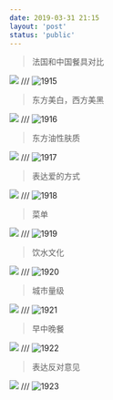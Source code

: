 ```yaml
---
date: 2019-03-31 21:15
layout: 'post'
status: 'public'
---
```


<audio src="hhttps://inz.oss-cn-beijing.aliyuncs.com/Audios/128kbit/David%20Hoffman%20-%20Piano%20Sonata%20No.16%20in%20C%20%2C%20K.545.mp3" autoplay loop></audio>

> 法国和中国餐具对比

![](https://vkceyugu.cdn.bspapp.com/VKCEYUGU-imgbed/41a13325-b937-41d8-b8d2-4bcb08f58448.jpg)
/// ![1915](https://link.gimhoy.com/sharepoint/aHR0cHM6Ly92ZXJuYWxsb3ZlLW15LnNoYXJlcG9pbnQuY29tLzppOi9nL3BlcnNvbmFsL3ZlcmFub19iZXN1bm55X3RvcC9FY2J3bGthdngtZExtV3RMN0FoSXpza0JLRGNnMTRVY2FQMDEyOWExdHhMSU53P2U9SjRxMnZq.jpg)

> 东方美白，西方美黑

![](https://vkceyugu.cdn.bspapp.com/VKCEYUGU-imgbed/6b544faa-b482-4ba3-be9b-13cf06139bb9.jpg)
/// ![1916](https://link.gimhoy.com/sharepoint/aHR0cHM6Ly92ZXJuYWxsb3ZlLW15LnNoYXJlcG9pbnQuY29tLzppOi9nL3BlcnNvbmFsL3ZlcmFub19iZXN1bm55X3RvcC9FYlpqY29JSmE0OUxta282c2MwdTRhVUJvX0kxcF9yOVVEYzVrS1NkNjdIU3ZRP2U9eVVNQmRk.jpg)

> 东方油性肤质

![](https://vkceyugu.cdn.bspapp.com/VKCEYUGU-imgbed/82e27198-5933-4f2b-b8f6-8cd06c80b454.jpg)
/// ![1917](https://link.gimhoy.com/sharepoint/aHR0cHM6Ly92ZXJuYWxsb3ZlLW15LnNoYXJlcG9pbnQuY29tLzppOi9nL3BlcnNvbmFsL3ZlcmFub19iZXN1bm55X3RvcC9FUU5ZTVFMVHA1SkNxUHBNMkRhT1duY0I1MnNHNTRVa1pzdXo3MzNsVXd6a3V3P2U9OUpBUFVK.jpg)

> 表达爱的方式

![](https://vkceyugu.cdn.bspapp.com/VKCEYUGU-imgbed/72b9a37a-aac7-4c6a-93ff-2e1ba810d7fa.jpg)
/// ![1918](https://link.gimhoy.com/sharepoint/aHR0cHM6Ly92ZXJuYWxsb3ZlLW15LnNoYXJlcG9pbnQuY29tLzppOi9nL3BlcnNvbmFsL3ZlcmFub19iZXN1bm55X3RvcC9FWjJGODNFNHRRbER2c1kxZjl6ZXBPa0JIZ21FMHRCS25tamg2ZUxIVjduOUVBP2U9MW8wRndl.jpg)

> 菜单

![](https://vkceyugu.cdn.bspapp.com/VKCEYUGU-imgbed/95ab90cc-cddf-4269-97be-3b643f3e3f09.jpg)
/// ![1919](https://link.gimhoy.com/sharepoint/aHR0cHM6Ly92ZXJuYWxsb3ZlLW15LnNoYXJlcG9pbnQuY29tLzppOi9nL3BlcnNvbmFsL3ZlcmFub19iZXN1bm55X3RvcC9FZWJEWmpSQlpoeExrSWJqMm9sVHpBUUJfT2ZiZ1F3QU90VzJNTVNoOVJIT0ZnP2U9NzRRVjhC.jpg)

> 饮水文化

![](https://vkceyugu.cdn.bspapp.com/VKCEYUGU-imgbed/42a7b9c3-ba3f-4eaa-b660-a3fec9eab515.jpg)
/// ![1920](https://link.gimhoy.com/sharepoint/aHR0cHM6Ly92ZXJuYWxsb3ZlLW15LnNoYXJlcG9pbnQuY29tLzppOi9nL3BlcnNvbmFsL3ZlcmFub19iZXN1bm55X3RvcC9FYkduRGFJcW5tOUxzaTN3MGJIeVB5b0JNQVVVNXJJLVpBakZVd1FwcHhMaG9nP2U9QmZrdkh3.jpg)

> 城市量级

![](https://vkceyugu.cdn.bspapp.com/VKCEYUGU-imgbed/e1107779-025e-44af-9b35-f4945bc305b3.jpg)
/// ![1921](https://link.gimhoy.com/sharepoint/aHR0cHM6Ly92ZXJuYWxsb3ZlLW15LnNoYXJlcG9pbnQuY29tLzppOi9nL3BlcnNvbmFsL3ZlcmFub19iZXN1bm55X3RvcC9FWVNkb1N4bkN3RkVsYjlSRk41NFV0d0JKOWd2RVN6akpSbEFsdk9rSTZ1dzRBP2U9T2pmTXIy.jpg)

> 早中晚餐

![](https://vkceyugu.cdn.bspapp.com/VKCEYUGU-imgbed/99a5328e-9757-4e83-922c-a0decfd73f2a.jpg)
/// ![1922](https://link.gimhoy.com/sharepoint/aHR0cHM6Ly92ZXJuYWxsb3ZlLW15LnNoYXJlcG9pbnQuY29tLzppOi9nL3BlcnNvbmFsL3ZlcmFub19iZXN1bm55X3RvcC9FWldaVktqOFg4NUZvcllCYXhZc25sb0JmbklPV1BKbm5pdG0zaDcyd0N0MzRnP2U9SXlEVWg3.jpg)

> 表达反对意见

![](https://vkceyugu.cdn.bspapp.com/VKCEYUGU-imgbed/71817d43-500d-40a8-a216-6f683e84a30e.jpg)
/// ![1923](https://link.gimhoy.com/sharepoint/aHR0cHM6Ly92ZXJuYWxsb3ZlLW15LnNoYXJlcG9pbnQuY29tLzppOi9nL3BlcnNvbmFsL3ZlcmFub19iZXN1bm55X3RvcC9FYlZLa2oyakQzNU5va2J4VFRlVm9LZ0IxTUJIM25sZzNNbzlwU2t5YzBDbEVBP2U9NkVhWFBL.jpg)